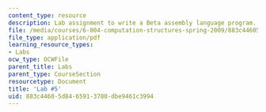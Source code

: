 ```yaml
---
content_type: resource
description: Lab assignment to write a Beta assembly language program.
file: /media/courses/6-004-computation-structures-spring-2009/883c44605d8465913780dbe9461c3994_MIT6_004s09_lab05.pdf
file_type: application/pdf
learning_resource_types:
- Labs
ocw_type: OCWFile
parent_title: Labs
parent_type: CourseSection
resourcetype: Document
title: 'Lab #5'
uid: 883c4460-5d84-6591-3780-dbe9461c3994
---
```

